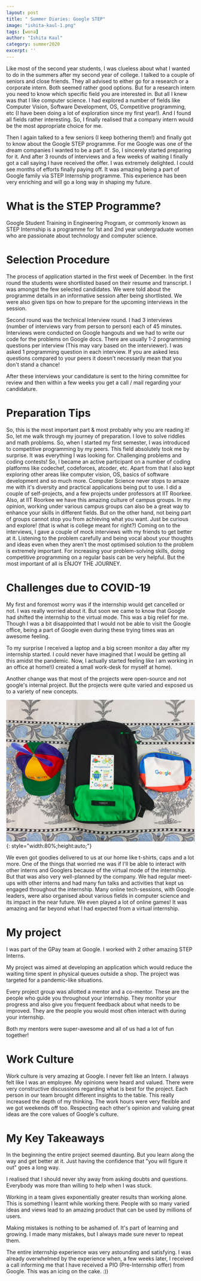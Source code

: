 ```yaml
---
layout: post
title: " Summer Diaries: Google STEP"
image: "ishita-kaul-1.png"
tags: [wona]
author: "Ishita Kaul"
category: summer2020
excerpt: ''
---
```


Like most of the second year students, I was clueless about what I wanted to do in the summers after my second year of college. I talked to a couple of seniors and close friends. They all advised to either go for a research or a corporate intern. Both seemed rather good options. But for a research intern you need to know which specific field you are interested in. But all I knew was that I like computer science. I had explored a number of fields like Computer Vision, Software Development, OS, Competitive programming, etc (I have been doing a lot of exploration since my first year!). And I found all fields rather interesting. So, I finally realised that a company intern would be the most appropriate choice for me.

Then I again talked to a few seniors (I keep bothering them!) and finally got to know about the Google STEP programme. For me Google was one of the dream companies I wanted to be a part of. So, I sincerely started preparing for it. And after 3 rounds of interviews and a few weeks of waiting I finally got a call saying I have received the offer. I was extremely delighted. I could see months of efforts finally paying off.
It was amazing being a part of Google family via STEP Internship programme. This experience has been very enriching and will go a long way in shaping my future.


# What is the STEP Programme?

Google Student Training in Engineering Program, or commonly known as STEP Internship is a programme for 1st and 2nd year undergraduate women who are passionate about technology and computer science. 

# Selection Procedure

The process of application started in the first week of December. In the first round the students were shortlisted based on their resume and transcript.
I was amongst the few selected candidates. We were told about the programme details in an informative session after being shortlisted. We were also given tips on how to prepare for the upcoming interviews in the session.

Second round was the technical Interview round. I had 3 interviews (number of interviews vary from person to person) each of 45 minutes. Interviews were conducted on Google hangouts and we had to write our code for the problems on Google docs. There are usually 1-2 programming questions per interview (This may vary based on the interviewer). I was asked 1 programming question in each interview. If you are asked less questions compared to your peers it doesn't necessarily mean that you don't stand a chance!

After these interviews your candidature is sent to the hiring committee for review and then within a few weeks you get a call / mail regarding your candidature.

# Preparation Tips

So, this is the most important part & most probably why you are reading it!
So, let me walk through my journey of preparation. 
I love to solve riddles and math problems. So, when I started my first semester, I was introduced to competitive programming by my peers. This field absolutely took me by surprise. It was everything I was looking for. Challenging problems and coding contests! So, I became an active participant on a number of coding platforms like codechef, codeforces, atcoder, etc. 
Apart from that I also kept exploring other areas like computer vision, OS, basics of software development and so much more. Computer Science never stops to amaze me with it's diversity and practical applications being put to use. I did a couple of self-projects, and a few projects under professors at IIT Roorkee.
Also, at IIT Roorkee we have this amazing culture of campus groups. In my opinion, working under various campus groups can also be a great way to enhance your skills in different fields. But on the other hand, not being part of groups cannot stop you from achieving what you want. Just be curious and explore! (that is what is college meant for right?)
Coming on to the interviews, I gave a couple of mock interviews with my friends to get better at it. Listening to the problem carefully and being vocal about your thoughts and ideas even when they aren't the most optimised solution to the problem is extremely important. 
For increasing your problem-solving skills, doing competitive programming on a regular basis can be very helpful.
But the most important of all is ENJOY THE JOURNEY. 

# Challenges due to COVID-19

My first and foremost worry was if the internship would get cancelled or not. I was really worried about it. But soon we came to know that Google had shifted the internship to the virtual mode. This was a big relief for me. Though I was a bit disappointed that I would not be able to visit the Google office, being a part of Google even during these trying times was an awesome feeling. 

To my surprise I received a laptop and a big screen monitor a day after my internship started. I could never have imagined that I would be getting all this amidst the pandemic. Now, I actually started feeling like I am working in an office at home!(I created a small work-desk for myself at home).

Another change was that most of the projects were open-source and not google's internal project. But the projects were quite varied and exposed us to a variety of new concepts. 

![pic](/images/posts/ishita-kaul-2.png){: style="width:80%;height:auto;"}

We even got goodies delivered to us at our home like t-shirts, caps and a lot more.
One of the things that worried me was if I'll be able to interact with other interns and Googlers because of the virtual mode of the internship. But that was also very well-planned by the company. We had regular meet-ups with other interns and had many fun talks and activities that kept us engaged throughout the internship.
Many online tech-sessions, with Google leaders, were also organised about various fields in computer science and its impact in the near future.
We even played a lot of online games! It was amazing and far beyond what I had expected from a virtual internship.

# My project

I was part of the GPay team at Google. I worked with 2 other amazing STEP Interns. 

My project was aimed at developing an application which would reduce the waiting time spent in physical queues outside a shop. The project was targeted for a pandemic-like situations.

Every project group was allotted a mentor and a co-mentor. These are the people who guide you throughout your internship. They monitor your progress and also give you frequent feedback about what needs to be improved. They are the people you would most often interact with during your internship. 

Both my mentors were super-awesome and all of us had a lot of fun together!

# Work Culture

Work culture is very amazing at Google. I never felt like an Intern. I always felt like I was an employee. My opinions were heard and valued. There were very constructive discussions regarding what is best for the project. Each person in our team brought different insights to the table. This really increased the depth of my thinking.
The work hours were very flexible and we got weekends off too. 
Respecting each other's opinion and valuing great ideas are the core values of Google's culture.

# My Key Takeaways

In the beginning the entire project seemed daunting. But you learn along the way and get better at it. Just having the confidence that "you will figure it out" goes a long way.

I realised that I should never shy away from asking doubts and questions. Everybody was more than willing to help when I was stuck.

Working in a team gives exponentially greater results than working alone. This is something I learnt while working there. People with so many varied ideas and views lead to an amazing product that can be used by millions of users.

Making mistakes is nothing to be ashamed of. It's part of learning and growing. I made many mistakes, but I always made sure never to repeat them.

The entire internship experience was very astounding and satisfying. I was already overwhelmed by the experience when, a few weeks later, I received a call informing me that I have received a PIO (Pre-Internship offer) from Google. This was an icing on the cake. :))
